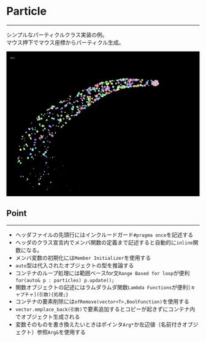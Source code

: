 # Particle
---
シンプルなパーティクルクラス実装の例。  
マウス押下でマウス座標からパーティクル生成。  
  
![screenshot](screenshot.png)

## Point
---
- ヘッダファイルの先頭行にはインクルードガード`#pragma once`を記述する
- ヘッダのクラス宣言内でメンバ関数の定義まで記述すると自動的に`inline`関数になる。
- メンバ変数の初期化には`Member Initializer`を使用する
- `auto`型は代入されたオブジェクトの型を推論する
- コンテナのループ処理には範囲ベースfor文`Range Based for loop`が便利 `for(auto& p : particles) p.update();`
- 関数オブジェクトの記述にはラムダラムダ関数`Lambda Functions`が便利`[キャプチャ](引数){処理;}`
- コンテナの要素削除には`ofRemove(vector<T>,BoolFunction)`を使用する
- `vector.emplace_back(引数)`で要素追加するとコピーが起きずにコンテナ内でオブジェクト生成される
- 変数そのものを書き換えたいときはポインタ`Arg*`か左辺値（名前付きオブジェクト）参照`Arg&`を使用する
